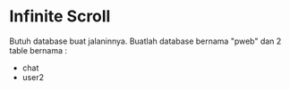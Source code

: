 # Infinite Scroll


Butuh database buat jalaninnya.
Buatlah database bernama "pweb" dan 2 table bernama :
- chat
- user2